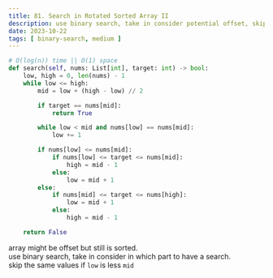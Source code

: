 ```yaml
---
title: 81. Search in Rotated Sorted Array II
description: use binary search, take in consider potential offset, skip the same values
date: 2023-10-22
tags: [ binary-search, medium ] 
---
```


```python
# O(log(n)) time || O(1) space
def search(self, nums: List[int], target: int) -> bool:
    low, high = 0, len(nums) - 1
    while low <= high:
        mid = low + (high - low) // 2

        if target == nums[mid]:
            return True

        while low < mid and nums[low] == nums[mid]:
            low += 1

        if nums[low] <= nums[mid]:
            if nums[low] <= target <= nums[mid]:
                high = mid - 1
            else:
                low = mid + 1
        else:
            if nums[mid] <= target <= nums[high]:
                low = mid + 1
            else:
                high = mid - 1

    return False
```

array might be offset but still is sorted. \
use binary search, take in consider in which part to have a search. \
skip the same values if `low` is less `mid`
